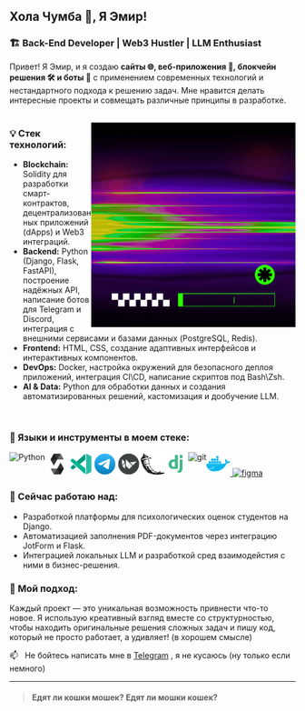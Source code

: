 ## Хола Чумба 👋, Я Эмир!

### 🏗 Back-End Developer | Web3 Hustler | LLM Enthusiast

Привет! Я Эмир, и я создаю **сайты 🌐, веб-приложения 📱, блокчейн решения 🛠️ и боты 🤖** с применением современных технологий и нестандартного подхода к решению задач. Мне нравится делать интересные проекты и совмещать различные принципы в разработке.
<br/>
<br/>


<img align="right" alt="GIF" src="./assets/EMIR.gif" width="360px"/>
  

### 💡 Стек технологий:
- **Blockchain:** Solidity для разработки смарт-контрактов, децентрализованных приложений (dApps) и Web3 интеграций.
- **Backend:** Python (Django, Flask, FastAPI), построение надёжных API, написание ботов для Telegram и Discord, интеграция с внешними сервисами и базами данных (PostgreSQL, Redis).
- **Frontend:** HTML, CSS, создание адаптивных интерфейсов и интерактивных компонентов.
- **DevOps:** Docker, настройка окружений для безопасного деплоя приложений, интеграция CI\CD, написание скриптов под Bash\Zsh.
- **AI & Data:** Python для обработки данных и создания автоматизированных решений, кастомизация и дообучение LLM.

<br/>

### 🔨 Языки и инструменты в моем стеке:
<a href="https://www.python.org" target="_blank"><img align="left" alt="Python" height ="42px" src="https://raw.githubusercontent.com/rahul-jha98/github_readme_icons/main/language_and_tools/square/python/python.svg"></a>
<a href="https://soliditylang.org/" target="_blank"><img align="left" alt="Solidity" height ="42px" src="./assets/solidity.svg"></a>
<a href="https://code.visualstudio.com/" target="_blank"> <img src="./assets/vscode.svg" align="left" alt="vscode" height='42px'/> </a>
<a href="https://docs.aiogram.dev/" target="_blank"> <img src="./assets/telegram.svg" align="left" alt="Aiogram" height='42px'/> </a>
<a href="https://kivy.org/" target="_blank"> <img src="./assets/kivy.svg" align="left" alt="kivy" height='42px'/> </a>
<a href="https://flask.palletsprojects.com/en/3.0.x/" target="_blank"> <img src="./assets/flask.svg" align="left" alt="flask" height='42px'/> </a>
<a href="https://www.djangoproject.com/" target="_blank"> <img src="./assets/django.svg" align="left" alt="django" height='42px'/> </a>
<a href="https://git-scm.com/" target="_blank"> <img src="https://raw.githubusercontent.com/rahul-jha98/github_readme_icons/main/language_and_tools/square/git-scm/git-scm.svg" align="left" alt="git" height='42px'/> </a>
<a href="https://www.docker.com/" target="_blank"> <img src="./assets/docker.svg" alt="docker" height='42px'/> </a>
<a href="https://www.figma.com/" target="_blank"> <img src="https://raw.githubusercontent.com/rahul-jha98/github_readme_icons/main/language_and_tools/square/figma/figma.svg" alt="figma" height='42px'/> </a>


### 🌱 Сейчас работаю над:
- Разработкой платформы для психологических оценок студентов на Django.
- Автоматизацией заполнения PDF-документов через интеграцию JotForm и Flask.
- Интеграцией локальных LLM и разработкой сред взаимодейстия с ними в бизнес-решения.

### 🚀 Мой подход:
Каждый проект — это уникальная возможность привнести что-то новое. Я использую креативный взгляд вместе со структурностью, чтобы находить оригинальные решения сложных задач и пишу код, который не просто работает, а удивляет! (в хорошем смысле)

📫 &nbsp; Не бойтесь написать мне в [Telegram](https://www.t.me/strydex/) , я не кусаюсь (ну только если немного)

---
> #### Едят ли кошки мошек? Едят ли мошки кошек?
